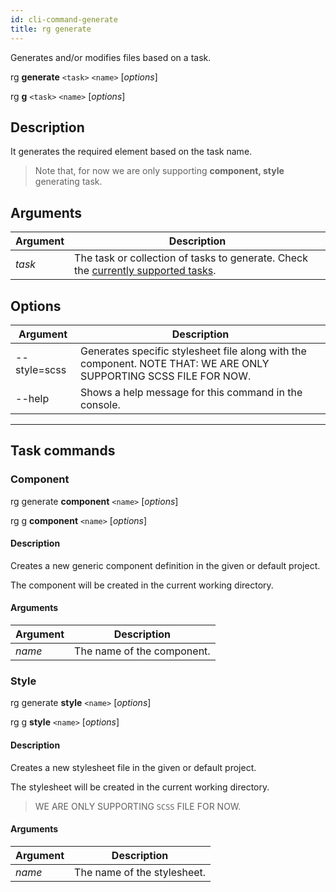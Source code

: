 ```yaml
---
id: cli-command-generate
title: rg generate
---
```


Generates and/or modifies files based on a task.

rg **generate** `<task>` `<name>` [_options_]

rg **g** `<task>` `<name>` [_options_]

## Description

It generates the required element based on the task name.

> Note that, for now we are only supporting **component, style** generating task.

## Arguments

Argument | Description |
---------|----------|
 _task_ | The task or collection of tasks to generate. Check the [currently supported tasks](#task-commands). |

## Options

Argument | Description |
---------|----------|
--style=scss | Generates specific stylesheet file along with the component. NOTE THAT: WE ARE ONLY SUPPORTING SCSS FILE FOR NOW. |
--help | Shows a help message for this command in the console. |

---

## Task commands

### Component

rg generate **component** `<name>` [_options_]

rg g **component** `<name>` [_options_]

#### Description

Creates a new generic component definition in the given or default project.

The component will be created in the current working directory.

#### Arguments

Argument | Description |
---------|----------|
 _name_ | The name of the component. |

### Style

rg generate **style** `<name>` [_options_]

rg g **style** `<name>` [_options_]

#### Description

Creates a new stylesheet file in the given or default project.

The stylesheet will be created in the current working directory.

> WE ARE ONLY SUPPORTING `SCSS` FILE FOR NOW.

#### Arguments

Argument | Description |
---------|----------|
 _name_ | The name of the stylesheet. |
